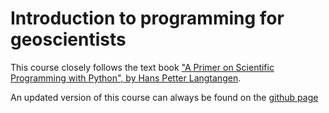 Introduction to programming for geoscientists
=============================================

This course closely follows the text book ["A Primer on Scientific Programming with Python", by Hans Petter Langtangen](http://www.springer.com/mathematics/computational+science+%26+engineering/book/978-3-642-18365-2).

An updated version of this course can always be found on the [github page](http://ggorman.github.io/Introduction-to-programming-for-geoscientists/)
